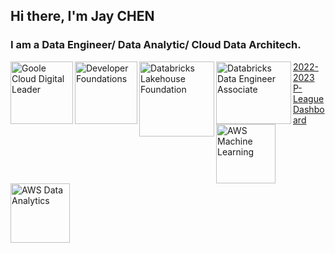 ## Hi there, I'm Jay CHEN

### I am a Data Engineer/ Data Analytic/ Cloud Data Architech.


<a href="https://www.credential.net/a9f906be-ae21-4bbe-ae5d-1c9c0935d630#gs.n48lhw">
<img align="left" alt="Goole Cloud Digital Leader" width="100px" height="100px" src="https://api.accredible.com/v1/frontend/credential_website_embed_image/badge/54021623">

<a href="https://credentials.databricks.com/1408a416-f339-4853-bf06-343eae72dea8">
<img align="left" alt="Developer Foundations" width="100px" height="100px" src="https://api.accredible.com/v1/frontend/credential_website_embed_image/badge/51847700">

<a href="https://credentials.databricks.com/eeef1b6c-a186-41cf-92a2-c4fa2d688c51#gs.n4479n">
<img align="left" alt="Databricks Lakehouse Foundation" width="120px" height="120px" src="https://api.accredible.com/v1/frontend/credential_website_embed_image/badge/65940160">

<a href="https://credentials.databricks.com/ede0fe34-6fe3-4fd7-b263-74500ed706ba#gs.nwj0px">
<img align="left" alt="Databricks Data Engineer Associate" width="120px" height="100px" src="https://api.accredible.com/v1/frontend/credential_website_embed_image/badge/66981357">

<a href="https://www.credly.com/badges/23d277b7-3102-4e47-aa17-29fff7b5eee3/public_url">
<img align="left" alt="AWS Machine Learning" width="95px" height="95px" src="https://images.credly.com/size/110x110/images/778bde6c-ad1c-4312-ac33-2fa40d50a147/image.png">

<a href="https://www.credly.com/badges/6fe542ba-3889-4fd8-9ab8-c7e277bf85aa/public_url">
<img align="left" alt="AWS Data Analytics" width="95px" height="95px" src="https://images.credly.com/size/110x110/images/6430efe4-0ac0-4df6-8f1b-9559d8fcdf27/image.png">

<a href="https://public.tableau.com/views/P-league2022-2023public/P-league2022-2023?:language=zh-TW&:display_count=n&:origin=viz_share_link">2022-2023 P-League Dashboard</a>

